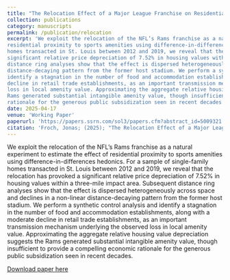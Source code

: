 ```yaml
---
title: "The Relocation Effect of a Major League Franchise on Residential Property Values"
collection: publications
category: manuscripts
permalink: /publication/relocation
excerpt: 'We exploit the relocation of the NFL’s Rams franchise as a natural experiment to estimate the effect of
residential proximity to sports amenities using difference-in-differences hedonics. For a sample of single-family
homes transacted in St. Louis between 2012 and 2019, we reveal that the relocation has provoked a
significant relative price depreciation of 7.52% in housing values within a three-mile impact area. Subsequent
distance ring analyses show that the effect is dispersed heterogeneously across space and declines in a non-linear
distance-decaying pattern from the former host stadium. We perform a synthetic control analysis and
identify a stagnation in the number of food and accommodation establishments, along with a moderate
decline in retail trade establishments, as an important transmission mechanism underlying the observed
loss in local amenity value. Approximating the aggregate relative housing value depreciation suggests the
Rams generated substantial intangible amenity value, though insufficient to provide a compelling economic
rationale for the generous public subsidization seen in recent decades.'
date: 2025-04-17
venue: 'Working Paper'
paperurl: 'https://papers.ssrn.com/sol3/papers.cfm?abstract_id=5009321'
citation: 'Froch, Jonas; (2025); "The Relocation Effect of a Major League Franchise on Residential Property Values"; Working Paper'
---
```


We exploit the relocation of the NFL’s Rams franchise as a natural experiment to estimate the effect of
residential proximity to sports amenities using difference-in-differences hedonics. For a sample of single-family
homes transacted in St. Louis between 2012 and 2019, we reveal that the relocation has provoked a
significant relative price depreciation of 7.52% in housing values within a three-mile impact area. Subsequent
distance ring analyses show that the effect is dispersed heterogeneously across space and declines in a non-linear
distance-decaying pattern from the former host stadium. We perform a synthetic control analysis and
identify a stagnation in the number of food and accommodation establishments, along with a moderate
decline in retail trade establishments, as an important transmission mechanism underlying the observed
loss in local amenity value. Approximating the aggregate relative housing value depreciation suggests the
Rams generated substantial intangible amenity value, though insufficient to provide a compelling economic
rationale for the generous public subsidization seen in recent decades.

[Download paper here](https://papers.ssrn.com/sol3/papers.cfm?abstract_id=5009321)

